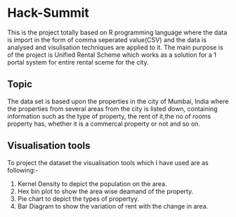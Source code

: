 # Hack-Summit
This is the project totally based on R programming language where the data is import in the form of comma seperated value(CSV)
and the data is analysed and visulisation techniques are applied to it. The main purpose is of the project is Unified Rental Scheme which works as a solution for a 1 portal system for entire rental sceme for the city.

## Topic
The data set is based upon the properties in the city of Mumbai, India where the properties from several areas 
from the city is listed down, containing information such as the type of property, the rent of it,the no of rooms property has, whether it is a commercal property or not and so on.
## Visualisation tools 
To project the dataset the visualisation tools which I have used are as following:-
1. Kernel Density to depict the population on the area.
2. Hex bin plot to show the area wise deamand of the property. 
3. Pie chart to depict the types of propertyy.
4. Bar Diagram to show the variation of rent with the change in area.

